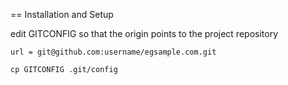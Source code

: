 
== Installation and Setup

edit GITCONFIG so that the origin points to the project repository

    url = git@github.com:username/egsample.com.git

    cp GITCONFIG .git/config